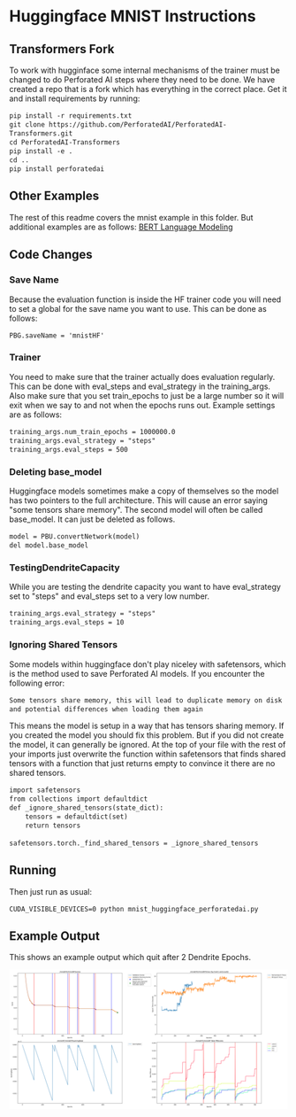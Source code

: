 # Huggingface MNIST Instructions

## Transformers Fork

To work with hugginface some internal mechanisms of the trainer must be changed to do Perforated AI steps where they need to be done.  We have created a repo that is a fork which has everything in the correct place.  Get it and install requirements by running:

    pip install -r requirements.txt
    git clone https://github.com/PerforatedAI/PerforatedAI-Transformers.git
    cd PerforatedAI-Transformers
    pip install -e .
    cd ..
    pip install perforatedai

    
## Other Examples
The rest of this readme covers the mnist example in this folder.  But additional examples are as follows:
    [BERT Language Modeling](https://github.com/PerforatedAI/PerforatedAI-Transformers/tree/main/examples/pytorch/language-modeling)
    
## Code Changes

### Save Name

Because the evaluation function is inside the HF trainer code you will need to set a global for the save name you want to use.  This can be done as follows:

    PBG.saveName = 'mnistHF'

### Trainer

You need to make sure that the trainer actually does evaluation regularly.  This can be done with eval_steps and eval_strategy in the training_args.  Also make sure that you set train_epochs to just be a large number so it will exit when we say to and not when the epochs runs out.  Example settings are as follows:

    training_args.num_train_epochs = 1000000.0
    training_args.eval_strategy = "steps"
    training_args.eval_steps = 500

### Deleting base_model

Huggingface models sometimes make a copy of themselves so the model has two pointers to the full architecture.  This will cause an error saying "some tensors share memory".  The second model will often be called base_model.  It can just be deleted as follows.

    model = PBU.convertNetwork(model)
    del model.base_model
    
### TestingDendriteCapacity

While you are testing the dendrite capacity you want to have eval_strategy set to "steps" and eval_steps set to a very low number.

    training_args.eval_strategy = "steps"
    training_args.eval_steps = 10
    
### Ignoring Shared Tensors

Some models within huggingface don't play niceley with safetensors, which is the method used to save Perforated AI models.  If you encounter the following error:
    
    Some tensors share memory, this will lead to duplicate memory on disk and potential differences when loading them again
    
This means the model is setup in a way that has tensors sharing memory.  If you created the model you should fix this problem.  But if you did not create the model, it can generally be ignored.  At the top of your file with the rest of your imports just overwrite the function within safetensors that finds shared tensors with a function that just returns empty to convince it there are no shared tensors.

    import safetensors
    from collections import defaultdict
    def _ignore_shared_tensors(state_dict):
        tensors = defaultdict(set)
        return tensors
    
    safetensors.torch._find_shared_tensors = _ignore_shared_tensors
    
## Running
    
Then just run as usual:

    CUDA_VISIBLE_DEVICES=0 python mnist_huggingface_perforatedai.py 

## Example Output
This shows an example output which quit after 2 Dendrite Epochs.

![ExampleOutput](ExampleOutput.png "Example Output")
